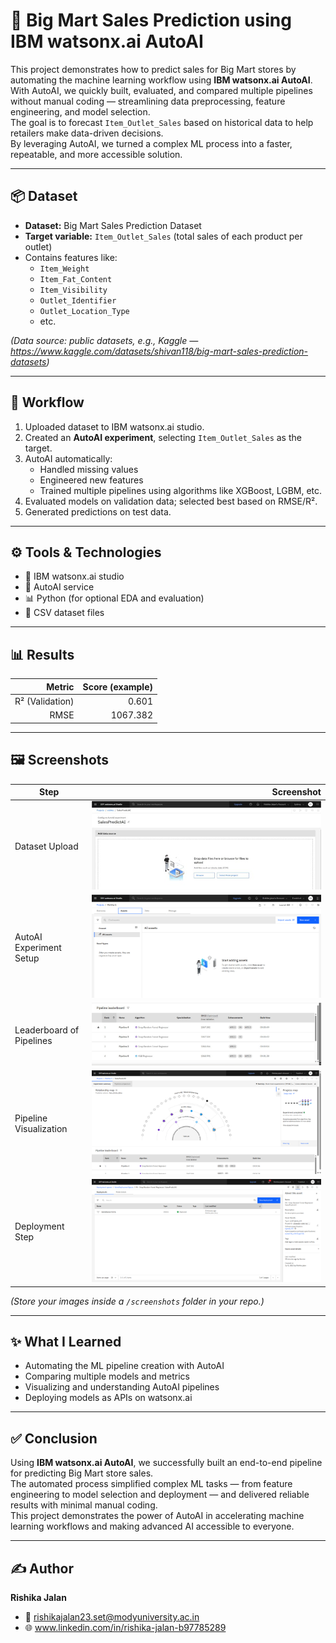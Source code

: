 # 🛒 Big Mart Sales Prediction using IBM watsonx.ai AutoAI

This project demonstrates how to predict sales for Big Mart stores by automating the machine learning workflow using **IBM watsonx.ai AutoAI**.  
With AutoAI, we quickly built, evaluated, and compared multiple pipelines without manual coding — streamlining data preprocessing, feature engineering, and model selection.  
The goal is to forecast `Item_Outlet_Sales` based on historical data to help retailers make data-driven decisions.  
By leveraging AutoAI, we turned a complex ML process into a faster, repeatable, and more accessible solution.

---

## 📦 Dataset

- **Dataset:** Big Mart Sales Prediction Dataset
- **Target variable:** `Item_Outlet_Sales` (total sales of each product per outlet)
- Contains features like:
  - `Item_Weight`
  - `Item_Fat_Content`
  - `Item_Visibility`
  - `Outlet_Identifier`
  - `Outlet_Location_Type`
  - etc.

*(Data source: public datasets, e.g., Kaggle — https://www.kaggle.com/datasets/shivan118/big-mart-sales-prediction-datasets)*

---

## 🧪 Workflow

1. Uploaded dataset to IBM watsonx.ai studio.
2. Created an **AutoAI experiment**, selecting `Item_Outlet_Sales` as the target.
3. AutoAI automatically:
   - Handled missing values
   - Engineered new features
   - Trained multiple pipelines using algorithms like XGBoost, LGBM, etc.
4. Evaluated models on validation data; selected best based on RMSE/R².
5. Generated predictions on test data.

---

## ⚙️ Tools & Technologies

- 🧠 IBM watsonx.ai studio
- 🤖 AutoAI service
- 📊 Python (for optional EDA and evaluation)
- 📂 CSV dataset files

---

## 📊 Results

| Metric      | Score (example) |
|------------:|----------------:|
| R² (Validation) | 0.601 |
| RMSE         | 1067.382 |

---

## 🖼 Screenshots

| Step | Screenshot |
|-----|-----------:|
| Dataset Upload | ![](screenshots/dataset_upload.png) |
| AutoAI Experiment Setup | ![](screenshots/experiment_setup.png) |
| Leaderboard of Pipelines | ![](screenshots/leaderboard.png) |
| Pipeline Visualization | ![](screenshots/pipeline_visualization.png) |
| Deployment Step | ![](screenshots/deployment.png) |

*(Store your images inside a `/screenshots` folder in your repo.)*

---

## ✨ What I Learned

- Automating the ML pipeline creation with AutoAI
- Comparing multiple models and metrics
- Visualizing and understanding AutoAI pipelines
- Deploying models as APIs on watsonx.ai

---

## ✅ Conclusion

Using **IBM watsonx.ai AutoAI**, we successfully built an end-to-end pipeline for predicting Big Mart store sales.  
The automated process simplified complex ML tasks — from feature engineering to model selection and deployment — and delivered reliable results with minimal manual coding.  
This project demonstrates the power of AutoAI in accelerating machine learning workflows and making advanced AI accessible to everyone.


---
## ✍️ Author

**Rishika Jalan**  
- 📧 rishikajalan23.set@modyuniversity.ac.in
- 🌐 www.linkedin.com/in/rishika-jalan-b97785289


